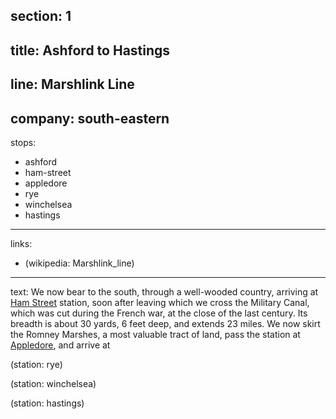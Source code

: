 ﻿section: 1
----
title: Ashford to Hastings
----
line: Marshlink Line
----
company: south-eastern
----
stops:
- ashford
- ham-street
- appledore
- rye
- winchelsea
- hastings
----
links:
- (wikipedia: Marshlink_line)
----
text: We now bear to the south, through a well-wooded country, arriving at [Ham Street](/stations/ham-street) station, soon after leaving which we cross the Military Canal, which was cut during the French war, at the close of the last century. Its breadth is about 30 yards, 6 feet deep, and extends 23 miles. We now skirt the Romney Marshes, a most valuable tract of land, pass the station at [Appledore](/stations/appledore), and arrive at

(station: rye)

(station: winchelsea)

(station: hastings)
